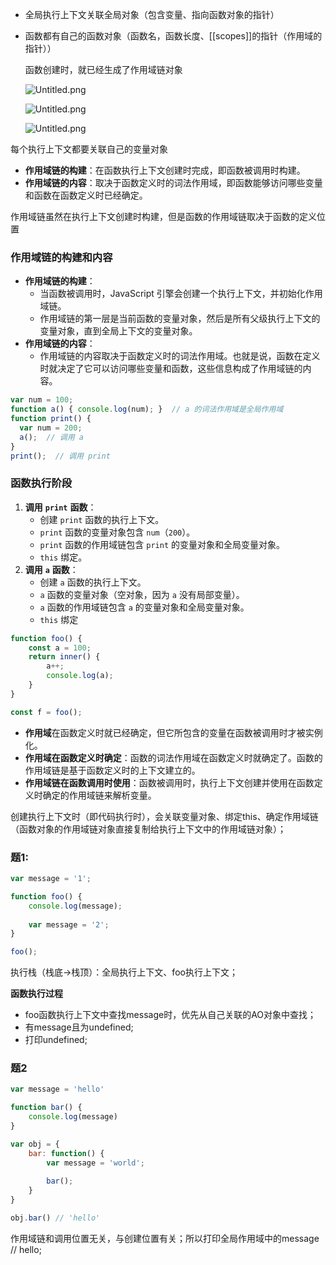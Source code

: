 - 全局执行上下文关联全局对象（包含变量、指向函数对象的指针）
- 函数都有自己的函数对象（函数名，函数长度、[[scopes]]的指针（作用域的指针））

    函数创建时，就已经生成了作用域链对象


    ![Untitled.png](https://prod-files-secure.s3.us-west-2.amazonaws.com/798f6593-941a-407f-a3f2-944d2974b71d/62b9f8d4-7e65-4194-b416-8de4c2e1c7e7/Untitled.png?X-Amz-Algorithm=AWS4-HMAC-SHA256&X-Amz-Content-Sha256=UNSIGNED-PAYLOAD&X-Amz-Credential=ASIAZI2LB466ZWAV7VUG%2F20250724%2Fus-west-2%2Fs3%2Faws4_request&X-Amz-Date=20250724T144402Z&X-Amz-Expires=3600&X-Amz-Security-Token=IQoJb3JpZ2luX2VjEAQaCXVzLXdlc3QtMiJHMEUCIG5X5RDhzXfXgri8mK%2BkDLK1YpSraqtcBroOWiS%2FVYr6AiEAyvSFWvvZ6U4FM43JJ7FVUsba5ru1RlQVoIeiHeOK950q%2FwMILRAAGgw2Mzc0MjMxODM4MDUiDO8P3rbDp1O1jPaiKCrcA82N6FGlQE86VgCd72t9MyWi6kyMVQ%2FcWTg6ifFVyS9JP49O1FOuKEOLt0szO1%2B7jKsPxVelxpqHFrCF5Glfms6RcXHufDt34uSuHBZ9suyTxx6YgVTUV%2BnAg0Krp8ZpEfQTqU4KvmNgTOtApRgJessn8SdqgUjezzicGXGjKoeN3Y7dPtlh2Ri4Xj7uHsV9J4oZx%2FVJD9r%2BedAsH1d1D7Px8ky1Bz4uz5vXt1legY%2B6LQog0z8c43YTINH1xJtSm3OXo1L9yWbCy3mViuLke5AtwAgMFQkmWjTripP%2BhDdfHqq%2FNLbk0cygDM4IRhJvcAJK4DZa4mhKJ1Mh%2BUcOGpUmeV7G8ocUS6RzxLxJVNTQhA1ytEb71aI1zauflffU518ylr%2B6FFT3iQzXqpBWq%2F%2FowXDE%2Bsa7funl%2BdA24rOE6ogOy6U33IzQEu6cdcmB59kuRarAxLY93msRWOula1su3rYCBU1gSVidkoaiQZdyK75unO7IjsVPENJJWpPzIPdpZAmx2ByJ0ktnZn9dad8cn1p6zwASkz%2FKz5T1u40YIxuQjqDU7CDwRXZTmkJeOEyvUNaZYz5hGGwiYVeTJIr78vNG5IxYoDTWhYXKWFgTf5eVaLge38ygpjxjMOm%2FiMQGOqUBTYQoDg6zqoD9V6df1Dgnw6wUFQXxyogCnpXJ1X6llEvW0MB3fffoDYbNP6Uuyw2yNCn26tfn0kvvyV9Bd9Rv9YQ3%2F0g8tkydaM2UTkPl73mZ0c3FWCw89B%2BD71N0%2BxsszDPHI3B%2FKNMWhOGlH%2BZbblw7UfGtqXhz%2B3UpfR1rdR6%2FEOCD0vVv%2F8pdVbzTLJTg4Nvn4TrFp2jBB5RzKwmoszDgKcBe&X-Amz-Signature=8c5eed9efe897a5fb3e83e06193181951c41a93909e95f2327c631610bec9d99&X-Amz-SignedHeaders=host&x-amz-checksum-mode=ENABLED&x-id=GetObject)


    ![Untitled.png](https://prod-files-secure.s3.us-west-2.amazonaws.com/798f6593-941a-407f-a3f2-944d2974b71d/3a9b35d5-8401-4e0c-b1dd-38ba050d00d2/Untitled.png?X-Amz-Algorithm=AWS4-HMAC-SHA256&X-Amz-Content-Sha256=UNSIGNED-PAYLOAD&X-Amz-Credential=ASIAZI2LB466ZWAV7VUG%2F20250724%2Fus-west-2%2Fs3%2Faws4_request&X-Amz-Date=20250724T144402Z&X-Amz-Expires=3600&X-Amz-Security-Token=IQoJb3JpZ2luX2VjEAQaCXVzLXdlc3QtMiJHMEUCIG5X5RDhzXfXgri8mK%2BkDLK1YpSraqtcBroOWiS%2FVYr6AiEAyvSFWvvZ6U4FM43JJ7FVUsba5ru1RlQVoIeiHeOK950q%2FwMILRAAGgw2Mzc0MjMxODM4MDUiDO8P3rbDp1O1jPaiKCrcA82N6FGlQE86VgCd72t9MyWi6kyMVQ%2FcWTg6ifFVyS9JP49O1FOuKEOLt0szO1%2B7jKsPxVelxpqHFrCF5Glfms6RcXHufDt34uSuHBZ9suyTxx6YgVTUV%2BnAg0Krp8ZpEfQTqU4KvmNgTOtApRgJessn8SdqgUjezzicGXGjKoeN3Y7dPtlh2Ri4Xj7uHsV9J4oZx%2FVJD9r%2BedAsH1d1D7Px8ky1Bz4uz5vXt1legY%2B6LQog0z8c43YTINH1xJtSm3OXo1L9yWbCy3mViuLke5AtwAgMFQkmWjTripP%2BhDdfHqq%2FNLbk0cygDM4IRhJvcAJK4DZa4mhKJ1Mh%2BUcOGpUmeV7G8ocUS6RzxLxJVNTQhA1ytEb71aI1zauflffU518ylr%2B6FFT3iQzXqpBWq%2F%2FowXDE%2Bsa7funl%2BdA24rOE6ogOy6U33IzQEu6cdcmB59kuRarAxLY93msRWOula1su3rYCBU1gSVidkoaiQZdyK75unO7IjsVPENJJWpPzIPdpZAmx2ByJ0ktnZn9dad8cn1p6zwASkz%2FKz5T1u40YIxuQjqDU7CDwRXZTmkJeOEyvUNaZYz5hGGwiYVeTJIr78vNG5IxYoDTWhYXKWFgTf5eVaLge38ygpjxjMOm%2FiMQGOqUBTYQoDg6zqoD9V6df1Dgnw6wUFQXxyogCnpXJ1X6llEvW0MB3fffoDYbNP6Uuyw2yNCn26tfn0kvvyV9Bd9Rv9YQ3%2F0g8tkydaM2UTkPl73mZ0c3FWCw89B%2BD71N0%2BxsszDPHI3B%2FKNMWhOGlH%2BZbblw7UfGtqXhz%2B3UpfR1rdR6%2FEOCD0vVv%2F8pdVbzTLJTg4Nvn4TrFp2jBB5RzKwmoszDgKcBe&X-Amz-Signature=20cf265ccb0cc7b7753525c2f8fdc9fec99ea363aa3f3c61f26b19807a9bd3b0&X-Amz-SignedHeaders=host&x-amz-checksum-mode=ENABLED&x-id=GetObject)


    ![Untitled.png](/notion/images/03b87a787e716b8fc8861ddc790d93f7.png)


每个执行上下文都要关联自己的变量对象

- **作用域链的构建**：在函数执行上下文创建时完成，即函数被调用时构建。
- **作用域链的内容**：取决于函数定义时的词法作用域，即函数能够访问哪些变量和函数在函数定义时已经确定。

作用域链虽然在执行上下文创建时构建，但是函数的作用域链取决于函数的定义位置


### 作用域链的构建和内容

- **作用域链的构建**：
    - 当函数被调用时，JavaScript 引擎会创建一个执行上下文，并初始化作用域链。
    - 作用域链的第一层是当前函数的变量对象，然后是所有父级执行上下文的变量对象，直到全局上下文的变量对象。
- **作用域链的内容**：
    - 作用域链的内容取决于函数定义时的词法作用域。也就是说，函数在定义时就决定了它可以访问哪些变量和函数，这些信息构成了作用域链的内容。

```javascript
var num = 100;
function a() { console.log(num); }  // a 的词法作用域是全局作用域
function print() {
  var num = 200;
  a();  // 调用 a
}
print();  // 调用 print
```


### 函数执行阶段

1. **调用** **`print`** **函数**：
    - 创建 `print` 函数的执行上下文。
    - `print` 函数的变量对象包含 `num`（`200`）。
    - `print` 函数的作用域链包含 `print` 的变量对象和全局变量对象。
    - `this` 绑定。
2. **调用** **`a`** **函数**：
    - 创建 `a` 函数的执行上下文。
    - `a` 函数的变量对象（空对象，因为 `a` 没有局部变量）。
    - `a` 函数的作用域链包含 `a` 的变量对象和全局变量对象。
    - `this` 绑定

```javascript
function foo() {
	const a = 100;
	return inner() {
		a++;
		console.log(a);
	}
}

const f = foo();
```

- **作用域**在函数定义时就已经确定，但它所包含的变量在函数被调用时才被实例化。
- **作用域在函数定义时确定**：函数的词法作用域在函数定义时就确定了。函数的作用域链是基于函数定义时的上下文建立的。
- **作用域链在函数调用时使用**：函数被调用时，执行上下文创建并使用在函数定义时确定的作用域链来解析变量。

创建执行上下文时（即代码执行时），会关联变量对象、绑定this、确定作用域链（函数对象的作用域链对象直接复制给执行上下文中的作用域链对象）；


### 题1:


```javascript
var message = '1';

function foo() {
	console.log(message);
	
	var message = '2';
}

foo();
```


执行栈（栈底→栈顶）：全局执行上下文、foo执行上下文；


**函数执行过程**

- foo函数执行上下文中查找message时，优先从自己关联的AO对象中查找；
- 有message且为undefined;
- 打印undefined;

### 题2


```javascript
var message = 'hello'

function bar() {
	console.log(message)
}

var obj = {
	bar: function() {
		var message = 'world';
		
		bar();
	}
}

obj.bar() // 'hello'
```


作用域链和调用位置无关，与创建位置有关；所以打印全局作用域中的message // hello;

